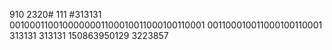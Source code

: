 910 2320# 111 #313131  
 0010001100100000001100010011000100110001
001100010011000100110001
 	313131
       313131
 150863950129
 3223857
